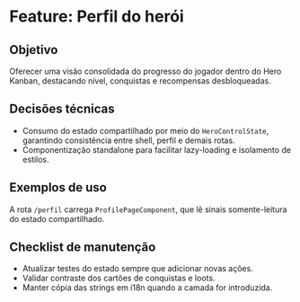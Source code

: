 # Feature: Perfil do herói

## Objetivo
Oferecer uma visão consolidada do progresso do jogador dentro do Hero Kanban, destacando nível, conquistas e recompensas desbloqueadas.

## Decisões técnicas
- Consumo do estado compartilhado por meio do `HeroControlState`, garantindo consistência entre shell, perfil e demais rotas.
- Componentização standalone para facilitar lazy-loading e isolamento de estilos.

## Exemplos de uso
A rota `/perfil` carrega `ProfilePageComponent`, que lê sinais somente-leitura do estado compartilhado.

## Checklist de manutenção
- Atualizar testes do estado sempre que adicionar novas ações.
- Validar contraste dos cartões de conquistas e loots.
- Manter cópia das strings em i18n quando a camada for introduzida.
